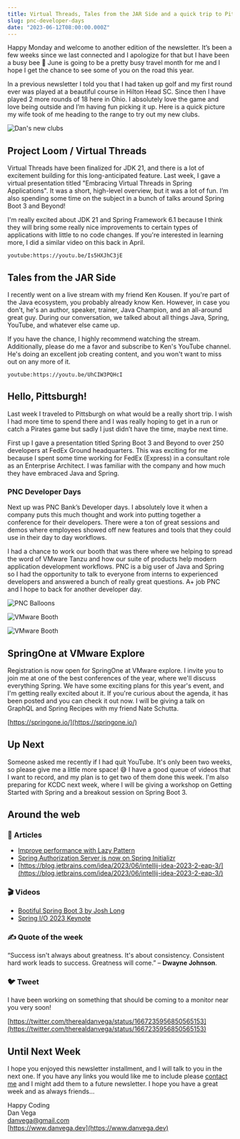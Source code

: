 ```yaml
---
title: Virtual Threads, Tales from the JAR Side and a quick trip to Pittsburgh
slug: pnc-developer-days
date: "2023-06-12T08:00:00.000Z"
---
```


Happy Monday and welcome to another edition of the newsletter. It’s been a few weeks since we last connected and I apologize for that but I have been a busy bee 🐝 June is going to be a pretty busy travel month for me and I hope I get the chance to see some of you on the road this year.

In a previous newsletter I told you that I had taken up golf and my first round ever was played at a beautiful course in Hilton Head SC. Since then I have played 2 more rounds of 18 here in Ohio. I absolutely love the game and love being outside and I’m having fun picking it up. Here is a quick picture my wife took of me heading to the range to try out my new clubs.

![Dan's new clubs](/images/newsletter/2023/06/12/dan-new-golf-clubs.jpeg)

## Project Loom / Virtual Threads

Virtual Threads have been finalized for JDK 21, and there is a lot of excitement building for this long-anticipated feature. Last week, I gave a virtual presentation titled "Embracing Virtual Threads in Spring Applications". It was a short, high-level overview, but it was a lot of fun. I’m also spending some time on the subject in a bunch of talks around Spring Boot 3 and Beyond!

I'm really excited about JDK 21 and Spring Framework 6.1 because I think they will bring some really nice improvements to certain types of applications with little to no code changes. If you're interested in learning more, I did a similar video on this back in April.

`youtube:https://youtu.be/Is5HXJhC3jE`

## Tales from the JAR Side

I recently went on a live stream with my friend Ken Kousen. If you're part of the Java ecosystem, you probably already know Ken. However, in case you don't, he's an author, speaker, trainer, Java Champion, and an all-around great guy. During our conversation, we talked about all things Java, Spring, YouTube, and whatever else came up.

If you have the chance, I highly recommend watching the stream. Additionally, please do me a favor and subscribe to Ken's YouTube channel. He's doing an excellent job creating content, and you won't want to miss out on any more of it.

`youtube:https://youtu.be/UhCIW3PQHcI`

## Hello, Pittsburgh!

Last week I traveled to Pittsburgh on what would be a really short trip. I wish I had more time to spend there and I was really hoping to get in a run or catch a Pirates game but sadly I just didn’t have the time, maybe next time.

First up I gave a presentation titled Spring Boot 3 and Beyond to over 250 developers at FedEx Ground headquarters. This was exciting for me because I spent some time working for FedEx (Express) in a consultant role as an Enterprise Architect. I was familiar with the company and how much they have embraced Java and Spring.

### PNC Developer Days

Next up was PNC Bank’s Developer days. I absolutely love it when a company puts this much thought and work into putting together a conference for their developers. There were a ton of great sessions and demos where employees showed off new features and tools that they could use in their day to day workflows.

I had a chance to work our booth that was there where we helping to spread the word of VMware Tanzu and how our suite of products help modern application development workflows. PNC is a big user of Java and Spring so I had the opportunity to talk to everyone from interns to experienced developers and answered a bunch of really great questions. A+ job PNC and I hope to back for another developer day.

![PNC Balloons](/images/newsletter/2023/06/12/pnc-balloons.jpeg)

![VMware Booth](/images/newsletter/2023/06/12/vmware-booth-01.png)

![VMware Booth](/images/newsletter/2023/06/12/vmware-booth-02.png)

## SpringOne at VMware Explore

Registration is now open for SpringOne at VMware explore. I invite you to join me at one of the best conferences of the year, where we'll discuss everything Spring. We have some exciting plans for this year's event, and I'm getting really excited about it. If you're curious about the agenda, it has been posted and you can check it out now. I will be giving a talk on GraphQL and Spring Recipes with my friend Nate Schutta.

[https://springone.io/](https://springone.io/)

## Up Next

Someone asked me recently if I had quit YouTube. It's only been two weeks, so please give me a little more space! 😅 I have a good queue of videos that I want to record, and my plan is to get two of them done this week. I'm also preparing for KCDC next week, where I will be giving a workshop on Getting Started with Spring and a breakout session on Spring Boot 3.

## Around the web

### 📝 Articles

- [Improve performance with Lazy Pattern](https://dev.to/jacobandrewsky/improving-web-performance-with-lazy-pattern-3eia)
- [Spring Authorization Server is now on Spring Initializr](https://spring.io/blog/2023/05/24/spring-authorization-server-is-on-spring-initializr)
- [https://blog.jetbrains.com/idea/2023/06/intellij-idea-2023-2-eap-3/](https://blog.jetbrains.com/idea/2023/06/intellij-idea-2023-2-eap-3/)

### 🎬 Videos

- [Bootiful Spring Boot 3 by Josh Long](https://www.youtube.com/watch?v=J8nbBiAnI6A)
- [Spring I/O 2023 Keynote](https://www.youtube.com/watch?v=IgmeFeTU1a4)

### ✍️ Quote of the week

“Success isn't always about greatness. It's about consistency. Consistent hard work leads to success. Greatness will come.” – **Dwayne Johnson**.

### 🐦 Tweet

I have been working on something that should be coming to a monitor near you very soon!

[https://twitter.com/therealdanvega/status/1667235956850565153](https://twitter.com/therealdanvega/status/1667235956850565153)

## Until Next Week

I hope you enjoyed this newsletter installment, and I will talk to you in the next one. If you have any links you would like me to include please [contact me](http://twitter.com/therealdanvega) and I might add them to a future newsletter. I hope you have a great week and as always friends...

Happy Coding<br/>
Dan Vega<br/>
danvega@gmail.com<br/>
[https://www.danvega.dev](https://www.danvega.dev)
